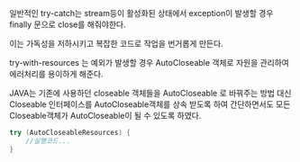 일반적인 try-catch는 stream등이 활성화된 상태에서 exception이 발생할 경우 finally 문으로 close를 해줘야한다.

이는 가독성을 저하시키고 복잡한 코드로 작업을 번거롭게 만든다.

try-with-resources 는 예외가 발생할 경우 AutoCloseable 객체로 자원을 관리하여 에러처리를 용이하게 해준다.

JAVA는 기존에 사용하던 closeable 객체들을 AutoCloseable 로 바꿔주는 방법 대신 Closeable 인터페이스를 AutoCloseable객체를 상속 받도록 하여 간단하면서도 모든 Closeable객체가 AutoCloseable이 될 수 있도록 하였다.

```JAVA
try (AutoCloseableResources) {
	//실행코드...
}
```